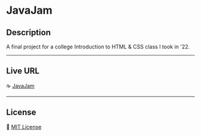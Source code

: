 # JavaJam

## Description
A final project for a college Introduction to HTML & CSS class I took in '22.

---

## Live URL
☕️ [JavaJam](https://djoshware.github.io/JavaJam)

---

## License
📝 [MIT License](https://github.com/djoshware/JavaJam/blob/main/LICENSE)
